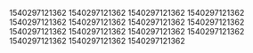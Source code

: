 1540297121362
1540297121362
1540297121362
1540297121362
1540297121362
1540297121362
1540297121362
1540297121362
1540297121362
1540297121362
1540297121362
1540297121362
1540297121362
1540297121362
1540297121362